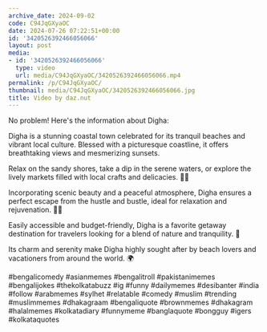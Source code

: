 ```yaml
---
archive_date: 2024-09-02
code: C94JqGXyaOC
date: 2024-07-26 07:22:51+00:00
id: '3420526392466056066'
layout: post
media:
- id: '3420526392466056066'
  type: video
  url: media/C94JqGXyaOC/3420526392466056066.mp4
permalink: /p/C94JqGXyaOC/
thumbnail: media/C94JqGXyaOC/3420526392466056066.jpg
title: Video by daz.nut
---
```


No problem! Here's the information about Digha:  
  
Digha is a stunning coastal town celebrated for its tranquil beaches and vibrant local culture. Blessed with a picturesque coastline, it offers breathtaking views and mesmerizing sunsets.  
  
Relax on the sandy shores, take a dip in the serene waters, or explore the lively markets filled with local crafts and delicacies. 🌊🌅  
  
Incorporating scenic beauty and a peaceful atmosphere, Digha ensures a perfect escape from the hustle and bustle, ideal for relaxation and rejuvenation. 🌴🌞  
  
Easily accessible and budget-friendly, Digha is a favorite getaway destination for travelers looking for a blend of nature and tranquility. 💼  
  
Its charm and serenity make Digha highly sought after by beach lovers and vacationers from around the world. 🌍  
  
#bengalicomedy #asianmemes #bengalitroll #pakistanimemes #bengalijokes #thekolkatabuzz #ig #funny #dailymemes #desibanter #india #follow #arabmemes #sylhet #relatable #comedy #muslim #trending #muslimmemes #dhakagraam #bengaliquote #brownmemes #dhakagram #halalmemes #kolkatadiary #funnymeme #banglaquote #bongguy #igers #kolkataquotes